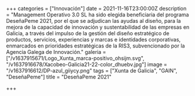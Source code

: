 +++
categories = ["Innovación"]
date = 2021-11-16T23:00:00Z
description = "Management Operativo 3.0 SL ha sido elegida beneficiaria del programa DeseñaPeme 2021, por el que se adjudican las ayudas al diseño, para la mejora de la capacidad de innovación y sustentabilidad de las empresas en Galicia, a través del impulso de la gestión del diseño estratégico de productos, servicios, experiencias y marcas e identidades corporativas, enmarcados en prioridades estratégicas de la RIS3, subvencionado por la Agencia Galega de Innovación."
galeria = ["/v1637915671/Logo_Xunta_marca-positivo_ohsijm.svg", "/v1637916678/Xacobeo-Galicia21-22-color_dhuebv.jpg"]
image = "/v1637916612/DP-azul_giiycy.png"
tags = ["Xunta de Galicia", "GAIN", "DeseñaPeme"]
title = "DeseñaPeme 2021"

+++

